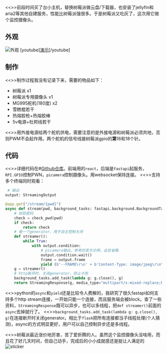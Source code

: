 <<>>前段时间买了台小主机，替换树莓派做云盘/下载器，也安装了jellyfin和aria2等其他自建服务，性能比树莓派强很多。于是树莓派又吃灰了，这次用它做个监控摄像头。
## 外观
![外观](https://s2.loli.net/2022/12/01/rkxFVR64wqP5QbI.jpg)
[youtube][演示](https://www.youtube.com/embed/2XSPOunkE6M)[/youtube]
## 制作
<<>>制作过程我没有记录下来，需要的物品如下：
* 树莓派 x1
* 树莓派专用摄像头 x1
* MG995舵机(180度) x2
* 雪糕棍若干
* 热熔胶枪+热熔胶棒
* 5v电源+杜邦线若干

<<>>用外接电源给两个舵机供电，需要注意的是外接电源和树莓派必须共地，否则PWM不会起作用。两个舵机的信号线接树莓派gpio的**第**16和18个针。
## 代码
<<>>详细代码在#[Github仓库](https://github.com/yunyuyuan/pi-monitor)。前端用的`react`，后端是`fastapi`起服务，`RPI.GPIO`控制PWN，`picamera`控制摄像头。用websocket保持连接。
<<>>支持多个终端同时观看：
```python
 # 输出
output: StreamingOutput

@app.get("/stream/{pwd}")
async def stream(pwd, background_tasks: fastapi.background.BackgroundTasks):
    # 校验密码
    check = check_pwd(pwd)
    if check:
        return check
    # 做一个generator，用于自主控制关闭
    def streamer():
        while True:
            with output.condition:
                # picamera输出，参考的官方示例，此处省略
                output.condition.wait()
                frame = output.frame
                yield (b'--FRAME\r\n' + b'Content-Type: image/jpeg\r\n\r\n' + frame + b'\r\n')
    g = streamer()
    # http断开时，关闭generator，防止卡死
    background_tasks.add_task(lambda g: g.close(), g)
    return StreamingResponse(g, media_type="multipart/x-mixed-replace;boundary=FRAME")
```
<<>>python的`async`和`yield`还是比较令人费解的，我研究了很久fastapi如何支持多个http stream连接，一开始只能一个连接，而且服务端会被block。查了一些资料，`StreamingResponse`既可以异步，也可以多线程，把`def streamer()`前面的`async`去掉就行了。
<<>>`background_tasks.add_task(lambda g: g.close(), g)`在连接断开时关闭generator。相比于`flask`把所有连接都当子线程处理(个人猜测)，async的方式明显更好，用户可以自己控制异步还是多线程。

<<>>树莓派最近涨价地厉害，苦了爱折腾的人。虽然这个监控摄像头没啥用，而且花了好几天时间，但自己动手，完成后的小小成就感还是挺让人满足的![sticker](aru/54)